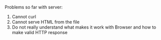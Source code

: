 Problems so far with server:

  1. Cannot curl
  2. Cannot serve HTML from the file
  3. Do not really understand what makes it work with Browser and how to make valid HTTP response